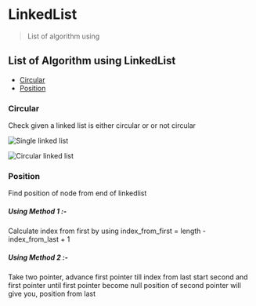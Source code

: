 # LinkedList
> List of algorithm using 

## List of Algorithm using LinkedList
- [Circular](#circular)
- [Position](#position)

### Circular
Check given a linked list is either circular or or not circular 

![Single linked list](http://www.programmerinterview.com/images/singly-linked-list.png)

![Circular linked list](http://www.programmerinterview.com/images/circular-linked-list.png)


### Position 
Find position of node from end of linkedlist

##### Using Method 1 :-
Calculate index from first by using 
 index_from_first = length - index_from_last + 1


##### Using Method 2 :-
Take two pointer, advance first pointer till index from last
start second and first pointer until first pointer become null
position of second pointer will give you, position from last
